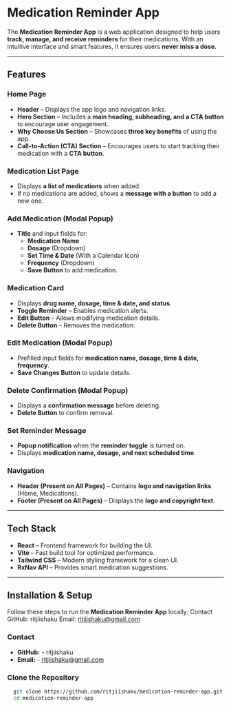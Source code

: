 # **Medication Reminder App**  

The **Medication Reminder App** is a web application designed to help users **track, manage, and receive reminders** for their medications. With an intuitive interface and smart features, it ensures users **never miss a dose.**  

---

## **Features**  

### **Home Page**  
- **Header** – Displays the app logo and navigation links.  
- **Hero Section** – Includes a **main heading, subheading, and a CTA button** to encourage user engagement.  
- **Why Choose Us Section** – Showcases **three key benefits** of using the app.  
- **Call-to-Action (CTA) Section** – Encourages users to start tracking their medication with a **CTA button**.  

### **Medication List Page**  
- Displays **a list of medications** when added.  
- If no medications are added, shows a **message with a button** to add a new one.  

### **Add Medication (Modal Popup)**  
- **Title** and input fields for:  
  - **Medication Name**  
  - **Dosage** (Dropdown)  
  - **Set Time & Date** (With a Calendar Icon)  
  - **Frequency** (Dropdown)  
  - **Save Button** to add medication.  

### **Medication Card**  
- Displays **drug name, dosage, time & date, and status**.  
- **Toggle Reminder** – Enables medication alerts.  
- **Edit Button** – Allows modifying medication details.  
- **Delete Button** – Removes the medication.  

### **Edit Medication (Modal Popup)**  
- Prefilled input fields for **medication name, dosage, time & date, frequency**.  
- **Save Changes Button** to update details.  

### **Delete Confirmation (Modal Popup)**  
- Displays a **confirmation message** before deleting.  
- **Delete Button** to confirm removal.  

### **Set Reminder Message**  
- **Popup notification** when the **reminder toggle** is turned on.  
- Displays **medication name, dosage, and next scheduled time**.  

### **Navigation**  
- **Header (Present on All Pages)** – Contains **logo and navigation links** (Home, Medications).  
- **Footer (Present on All Pages)** – Displays the **logo and copyright text**.  

---

## **Tech Stack**  

- **React** – Frontend framework for building the UI.  
- **Vite** – Fast build tool for optimized performance.  
- **Tailwind CSS** – Modern styling framework for a clean UI.  
- **RxNav API** – Provides smart medication suggestions.  

---

## **Installation & Setup**  

Follow these steps to run the **Medication Reminder App** locally:
Contact
  GitHub: ritjiishaku
  Email: ritjiishaku@gmail.com  

### **Contact**
- **GitHub:** - ritjiishaku
- **Email:** - ritjiishaku@gmail.com

### **Clone the Repository**
```sh
  git clone https://github.com/ritjiishaku/medication-reminder-app.git
  cd medication-reminder-app